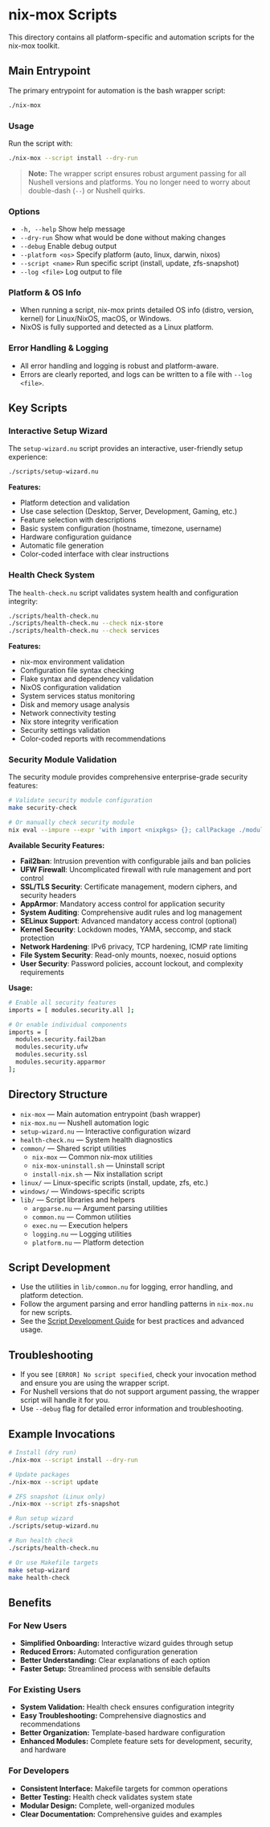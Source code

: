 # nix-mox Scripts

This directory contains all platform-specific and automation scripts for the nix-mox toolkit.

## Main Entrypoint

The primary entrypoint for automation is the bash wrapper script:

```bash
./nix-mox
```

### Usage

Run the script with:

```bash
./nix-mox --script install --dry-run
```

> **Note:** The wrapper script ensures robust argument passing for all Nushell versions and platforms. You no longer need to worry about double-dash (`--`) or Nushell quirks.

### Options

- `-h, --help`           Show help message
- `--dry-run`           Show what would be done without making changes
- `--debug`             Enable debug output
- `--platform <os>`     Specify platform (auto, linux, darwin, nixos)
- `--script <name>`     Run specific script (install, update, zfs-snapshot)
- `--log <file>`        Log output to file

### Platform & OS Info

- When running a script, nix-mox prints detailed OS info (distro, version, kernel) for Linux/NixOS, macOS, or Windows.
- NixOS is fully supported and detected as a Linux platform.

### Error Handling & Logging

- All error handling and logging is robust and platform-aware.
- Errors are clearly reported, and logs can be written to a file with `--log <file>`.

## Key Scripts

### Interactive Setup Wizard

The `setup-wizard.nu` script provides an interactive, user-friendly setup experience:

```bash
./scripts/setup-wizard.nu
```

**Features:**

- Platform detection and validation
- Use case selection (Desktop, Server, Development, Gaming, etc.)
- Feature selection with descriptions
- Basic system configuration (hostname, timezone, username)
- Hardware configuration guidance
- Automatic file generation
- Color-coded interface with clear instructions

### Health Check System

The `health-check.nu` script validates system health and configuration integrity:

```bash
./scripts/health-check.nu
./scripts/health-check.nu --check nix-store
./scripts/health-check.nu --check services
```

**Features:**

- nix-mox environment validation
- Configuration file syntax checking
- Flake syntax and dependency validation
- NixOS configuration validation
- System services status monitoring
- Disk and memory usage analysis
- Network connectivity testing
- Nix store integrity verification
- Security settings validation
- Color-coded reports with recommendations

### Security Module Validation

The security module provides comprehensive enterprise-grade security features:

```bash
# Validate security module configuration
make security-check

# Or manually check security module
nix eval --impure --expr 'with import <nixpkgs> {}; callPackage ./modules/security/index.nix {}'
```

**Available Security Features:**

- **Fail2ban**: Intrusion prevention with configurable jails and ban policies
- **UFW Firewall**: Uncomplicated firewall with rule management and port control  
- **SSL/TLS Security**: Certificate management, modern ciphers, and security headers
- **AppArmor**: Mandatory access control for application security
- **System Auditing**: Comprehensive audit rules and log management
- **SELinux Support**: Advanced mandatory access control (optional)
- **Kernel Security**: Lockdown modes, YAMA, seccomp, and stack protection
- **Network Hardening**: IPv6 privacy, TCP hardening, ICMP rate limiting
- **File System Security**: Read-only mounts, noexec, nosuid options
- **User Security**: Password policies, account lockout, and complexity requirements

**Usage:**

```bash
# Enable all security features
imports = [ modules.security.all ];

# Or enable individual components
imports = [
  modules.security.fail2ban
  modules.security.ufw
  modules.security.ssl
  modules.security.apparmor
];
```

## Directory Structure

- `nix-mox`             — Main automation entrypoint (bash wrapper)
- `nix-mox.nu`          — Nushell automation logic
- `setup-wizard.nu`     — Interactive configuration wizard
- `health-check.nu`     — System health diagnostics
- `common/`             — Shared script utilities
  - `nix-mox`           — Common nix-mox utilities
  - `nix-mox-uninstall.sh` — Uninstall script
  - `install-nix.sh`    — Nix installation script
- `linux/`              — Linux-specific scripts (install, update, zfs, etc.)
- `windows/`            — Windows-specific scripts
- `lib/`                — Script libraries and helpers
  - `argparse.nu`       — Argument parsing utilities
  - `common.nu`         — Common utilities
  - `exec.nu`           — Execution helpers
  - `logging.nu`        — Logging utilities
  - `platform.nu`       — Platform detection

## Script Development

- Use the utilities in `lib/common.nu` for logging, error handling, and platform detection.
- Follow the argument parsing and error handling patterns in `nix-mox.nu` for new scripts.
- See the [Script Development Guide](../../docs/guides/scripting.md) for best practices and advanced usage.

## Troubleshooting

- If you see `[ERROR] No script specified`, check your invocation method and ensure you are using the wrapper script.
- For Nushell versions that do not support argument passing, the wrapper script will handle it for you.
- Use `--debug` flag for detailed error information and troubleshooting.

## Example Invocations

```bash
# Install (dry run)
./nix-mox --script install --dry-run

# Update packages
./nix-mox --script update

# ZFS snapshot (Linux only)
./nix-mox --script zfs-snapshot

# Run setup wizard
./scripts/setup-wizard.nu

# Run health check
./scripts/health-check.nu

# Or use Makefile targets
make setup-wizard
make health-check
```

## Benefits

### For New Users

- **Simplified Onboarding:** Interactive wizard guides through setup
- **Reduced Errors:** Automated configuration generation
- **Better Understanding:** Clear explanations of each option
- **Faster Setup:** Streamlined process with sensible defaults

### For Existing Users

- **System Validation:** Health check ensures configuration integrity
- **Easy Troubleshooting:** Comprehensive diagnostics and recommendations
- **Better Organization:** Template-based hardware configuration
- **Enhanced Modules:** Complete feature sets for development, security, and hardware

### For Developers

- **Consistent Interface:** Makefile targets for common operations
- **Better Testing:** Health check validates system state
- **Modular Design:** Complete, well-organized modules
- **Clear Documentation:** Comprehensive guides and examples
